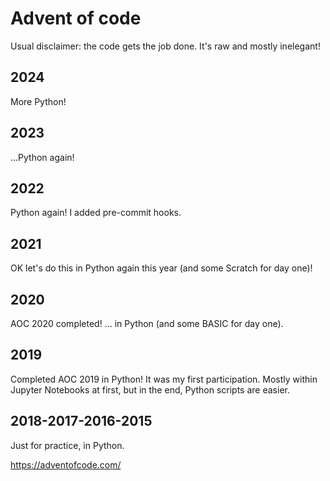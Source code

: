 # Advent of code

Usual disclaimer: the code gets the job done. It's raw and mostly inelegant!

## 2024

More Python!

## 2023

...Python again!

## 2022

Python again! I added pre-commit hooks.

## 2021

OK let's do this in Python again this year (and some Scratch for day one)!

## 2020

AOC 2020 completed! ... in Python (and some BASIC for day one).

## 2019

Completed AOC 2019 in Python! It was my first participation.
Mostly within Jupyter Notebooks at first, but in the end, Python scripts are easier.

## 2018-2017-2016-2015

Just for practice, in Python.

<https://adventofcode.com/>
